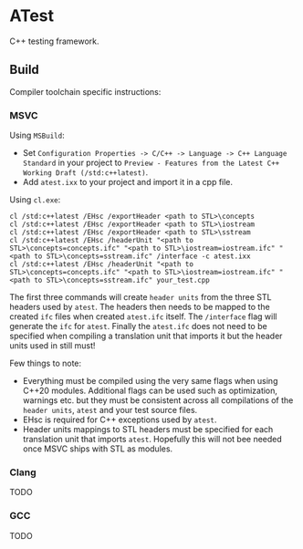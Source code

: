 # ATest

C++ testing framework.

## Build

Compiler toolchain specific instructions:

### MSVC

Using `MSBuild`:

-   Set `Configuration Properties -> C/C++ -> Language -> C++ Language Standard` in your project to `Preview - Features from the Latest C++ Working Draft (/std:c++latest)`.
-   Add `atest.ixx` to your project and import it in a cpp file.

Using `cl.exe`:

```
cl /std:c++latest /EHsc /exportHeader <path to STL>\concepts
cl /std:c++latest /EHsc /exportHeader <path to STL>\iostream
cl /std:c++latest /EHsc /exportHeader <path to STL>\sstream
cl /std:c++latest /EHsc /headerUnit "<path to STL>\concepts=concepts.ifc" "<path to STL>\iostream=iostream.ifc" "<path to STL>\concepts=sstream.ifc" /interface -c atest.ixx
cl /std:c++latest /EHsc /headerUnit "<path to STL>\concepts=concepts.ifc" "<path to STL>\iostream=iostream.ifc" "<path to STL>\concepts=sstream.ifc" your_test.cpp
```

The first three commands will create `header units` from the three STL headers used by `atest`. The headers then needs to be mapped to the created `ifc` files when created `atest.ifc` itself. The `/interface` flag will generate the `ifc` for `atest`. Finally the `atest.ifc` does not need to be specified when compiling a translation unit that imports it but the header units used in still must!

Few things to note:

-   Everything must be compiled using the very same flags when using C++20 modules. Additional flags can be used such as optimization, warnings etc. but they must be consistent across all compilations of the `header units`, `atest` and your test source files.
-   EHsc is required for C++ exceptions used by `atest`.
-   Header units mappings to STL headers must be specified for each translation unit that imports `atest`. Hopefully this will not bee needed once MSVC ships with STL as modules.

### Clang

TODO

### GCC

TODO
